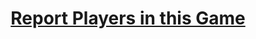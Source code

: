 <div align="center">

# [**Report Players in this Game**](https://www.roblox.com/games/104823824018184/RBX-Game-Security-Player-Report-Hub)

</div>
